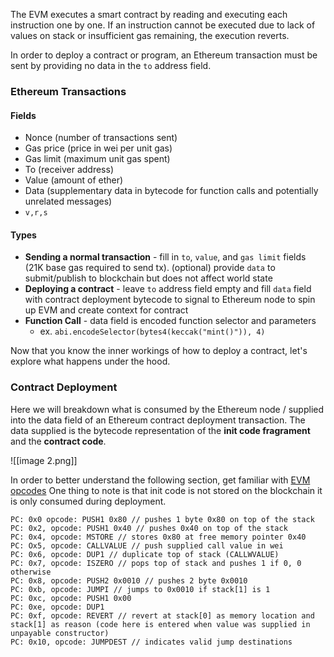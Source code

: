 The EVM executes a smart contract by reading and executing each instruction one by one. If an instruction cannot be executed due to lack of values on stack or insufficient gas remaining, the execution reverts.

In order to deploy a contract or program, an Ethereum transaction must be sent by providing no data in the `to` address field.

### Ethereum Transactions

#### Fields 
- Nonce (number of transactions sent)
- Gas price (price in wei per unit gas)
- Gas limit (maximum unit gas spent)
- To (receiver address)
- Value (amount of ether)
- Data (supplementary data in bytecode for function calls and potentially unrelated messages)
- `v,r,s`

#### Types 
- **Sending a normal transaction** - fill in `to`, `value`, and `gas limit` fields (21K base gas required to send tx). (optional) provide `data` to submit/publish to blockchain but does not affect world state
- **Deploying a contract** - leave `to` address field empty and fill `data` field with contract deployment bytecode to signal to Ethereum node to spin up EVM and create context for contract 
- **Function Call** - data field is encoded function selector and parameters
	- ex. `abi.encodeSelector(bytes4(keccak("mint()")), 4)`

Now that you know the inner workings of how to deploy a contract, let's explore what happens under the hood.

### Contract Deployment

Here we will breakdown what is consumed by the Ethereum node / supplied into the data field of an Ethereum contract deployment transaction. The data supplied is the bytecode representation of the **init code fragrament** and the **contract code**.

![[image 2.png]]

In order to better understand the following section, get familiar with [EVM opcodes](https://www.evm.codes/) One thing to note is that init code is not stored on the blockchain it is only consumed during deployment.

```solidity
PC: 0x0 opcode: PUSH1 0x80 // pushes 1 byte 0x80 on top of the stack
PC: 0x2, opcode: PUSH1 0x40 // pushes 0x40 on top of the stack
PC: 0x4, opcode: MSTORE // stores 0x80 at free memory pointer 0x40
PC: Ox5, opcode: CALLVALUE // push supplied call value in wei
PC: 0x6, opcode: DUP1 // duplicate top of stack (CALLWVALUE)
PC: 0x7, opcode: ISZERO // pops top of stack and pushes 1 if 0, 0 otherwise
PC: 0x8, opcode: PUSH2 0x0010 // pushes 2 byte 0x0010
PC: 0xb, opcode: JUMPI // jumps to 0x0010 if stack[1] is 1 
PC: 0xc, opcode: PUSH1 0x00 
PC: 0xe, opcode: DUP1 
PC: 0xf, opcode: REVERT // revert at stack[0] as memory location and stack[1] as reason (code here is entered when value was supplied in unpayable constructor)
PC: 0x10, opcode: JUMPDEST // indicates valid jump destinations
```
